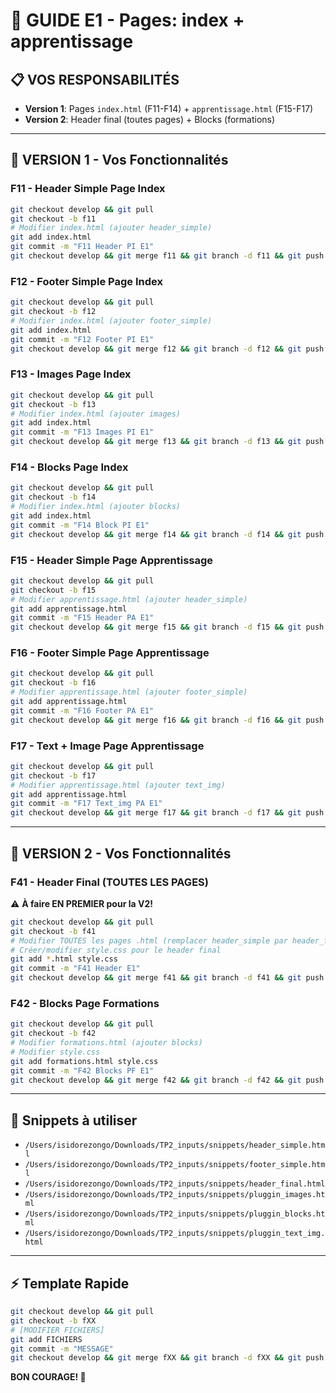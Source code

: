 # 🎯 GUIDE E1 - Pages: index + apprentissage

## 📋 VOS RESPONSABILITÉS
- **Version 1**: Pages `index.html` (F11-F14) + `apprentissage.html` (F15-F17)
- **Version 2**: Header final (toutes pages) + Blocks (formations)

---

## 📑 VERSION 1 - Vos Fonctionnalités

### F11 - Header Simple Page Index
```bash
git checkout develop && git pull
git checkout -b f11
# Modifier index.html (ajouter header_simple)
git add index.html
git commit -m "F11 Header PI E1"
git checkout develop && git merge f11 && git branch -d f11 && git push
```

### F12 - Footer Simple Page Index
```bash
git checkout develop && git pull
git checkout -b f12
# Modifier index.html (ajouter footer_simple)
git add index.html
git commit -m "F12 Footer PI E1"
git checkout develop && git merge f12 && git branch -d f12 && git push
```

### F13 - Images Page Index
```bash
git checkout develop && git pull
git checkout -b f13
# Modifier index.html (ajouter images)
git add index.html
git commit -m "F13 Images PI E1"
git checkout develop && git merge f13 && git branch -d f13 && git push
```

### F14 - Blocks Page Index
```bash
git checkout develop && git pull
git checkout -b f14
# Modifier index.html (ajouter blocks)
git add index.html
git commit -m "F14 Block PI E1"
git checkout develop && git merge f14 && git branch -d f14 && git push
```

### F15 - Header Simple Page Apprentissage
```bash
git checkout develop && git pull
git checkout -b f15
# Modifier apprentissage.html (ajouter header_simple)
git add apprentissage.html
git commit -m "F15 Header PA E1"
git checkout develop && git merge f15 && git branch -d f15 && git push
```

### F16 - Footer Simple Page Apprentissage
```bash
git checkout develop && git pull
git checkout -b f16
# Modifier apprentissage.html (ajouter footer_simple)
git add apprentissage.html
git commit -m "F16 Footer PA E1"
git checkout develop && git merge f16 && git branch -d f16 && git push
```

### F17 - Text + Image Page Apprentissage
```bash
git checkout develop && git pull
git checkout -b f17
# Modifier apprentissage.html (ajouter text_img)
git add apprentissage.html
git commit -m "F17 Text_img PA E1"
git checkout develop && git merge f17 && git branch -d f17 && git push
```

---

## 📑 VERSION 2 - Vos Fonctionnalités

### F41 - Header Final (TOUTES LES PAGES)
⚠️ **À faire EN PREMIER pour la V2!**

```bash
git checkout develop && git pull
git checkout -b f41
# Modifier TOUTES les pages .html (remplacer header_simple par header_final)
# Créer/modifier style.css pour le header final
git add *.html style.css
git commit -m "F41 Header E1"
git checkout develop && git merge f41 && git branch -d f41 && git push
```

### F42 - Blocks Page Formations
```bash
git checkout develop && git pull
git checkout -b f42
# Modifier formations.html (ajouter blocks)
# Modifier style.css
git add formations.html style.css
git commit -m "F42 Blocks PF E1"
git checkout develop && git merge f42 && git branch -d f42 && git push
```

---

## 📁 Snippets à utiliser
- `/Users/isidorezongo/Downloads/TP2_inputs/snippets/header_simple.html`
- `/Users/isidorezongo/Downloads/TP2_inputs/snippets/footer_simple.html`
- `/Users/isidorezongo/Downloads/TP2_inputs/snippets/header_final.html`
- `/Users/isidorezongo/Downloads/TP2_inputs/snippets/pluggin_images.html`
- `/Users/isidorezongo/Downloads/TP2_inputs/snippets/pluggin_blocks.html`
- `/Users/isidorezongo/Downloads/TP2_inputs/snippets/pluggin_text_img.html`

---

## ⚡ Template Rapide
```bash
git checkout develop && git pull
git checkout -b fXX
# [MODIFIER FICHIERS]
git add FICHIERS
git commit -m "MESSAGE"
git checkout develop && git merge fXX && git branch -d fXX && git push
```

**BON COURAGE! 🚀**

